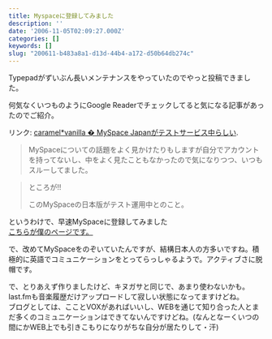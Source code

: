 ```yaml
---
title: Myspaceに登録してみました
description: ''
date: '2006-11-05T02:09:27.000Z'
categories: []
keywords: []
slug: "200611-b483a8a1-d13d-44b4-a172-d50b64db274c"
---
```

Typepadがずいぶん長いメンテナンスをやっていたのでやっと投稿できました。

何気なくいつものようにGoogle Readerでチェックしてると気になる記事があったのでご紹介。

リンク: [caramel\*vanilla � MySpace Japanがテストサービス中らしい](http://caramel-tea.com/2006/11/myspace/ "caramel*vanilla � MySpace Japanがテストサービス中らしい").

> MySpaceについての話題をよく見かけたりもしますが自分でアカウントを持ってないし、中をよく見たこともなかったので気になりつつ、いつもスルーしてました。

> ところが!!  
>   
> このMySpaceの日本版がテスト運用中とのこと。

というわけで、早速MySpaceに登録してみました  
[こちらが僕のページです。](http://www.myspace.com/qli_jp)

で、改めてMySpaceをのぞいていたんですが、結構日本人の方多いですね。積極的に英語でコミュニケーションをとってらっしゃるようで。アクティブさに脱帽です。

で、とりあえず作りましたけど、キヌガサと同じで、あまり使わないかも。last.fmも音楽履歴だけアップロードして寂しい状態になってますけどね。  
ブログとしては、こことVOXがあればいいし、WEBを通じて知り合った人とまだ多くのコミュニケーションはできてないんですけどね。(なんとなーくいつの間にかWEB上でも引きこもりになりがちな自分が居たりして・汗)
